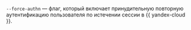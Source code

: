 `--force-authn` — флаг, который включает принудительную повторную аутентификацию пользователя по истечении сессии в {{ yandex-cloud }}.
